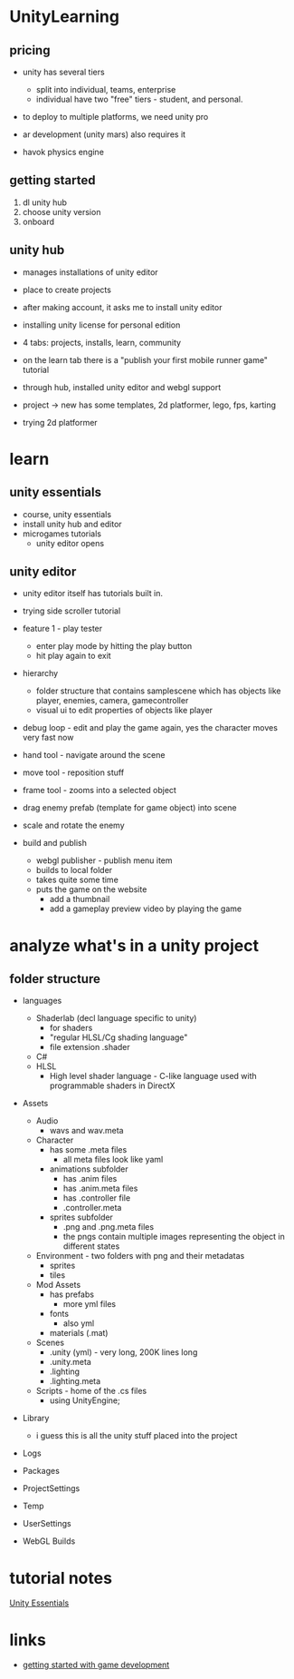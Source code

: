 # UnityLearning

## pricing

- unity has several tiers
  - split into individual, teams, enterprise
  - individual have two "free" tiers - student, and personal.

- to deploy to multiple platforms, we need unity pro
- ar development (unity mars) also requires it
- havok physics engine

## getting started

1.  dl unity hub
2.  choose unity version
3.  onboard

## unity hub

- manages installations of unity editor
- place to create projects

- after making account, it asks me to install unity editor
- installing unity license for personal edition

- 4 tabs: projects, installs, learn, community

- on the learn tab there is a "publish your first mobile runner game" tutorial

- through hub, installed unity editor and webgl support

- project -> new has some templates, 2d platformer, lego, fps, karting

- trying 2d platformer

# learn

## unity essentials

- course, unity essentials
- install unity hub and editor
- microgames tutorials
  - unity editor opens


## unity editor

- unity editor itself has tutorials built in.
- trying side scroller tutorial

- feature 1 - play tester
  - enter play mode by hitting the play button
  - hit play again to exit

- hierarchy
  - folder structure that contains samplescene which has objects like player, enemies, camera, gamecontroller
  - visual ui to edit properties of objects like player

- debug loop - edit and play the game again, yes the character moves very fast now

- hand tool - navigate around the scene

- move tool - reposition stuff

- frame tool - zooms into a selected object

- drag enemy prefab (template for game object) into scene

- scale and rotate the enemy

- build and publish
  - webgl publisher - publish menu item
  - builds to local folder
  - takes quite some time
  - puts the game on the website
    - add a thumbnail
    - add a gameplay preview video by playing the game

# analyze what's in a unity project

## folder structure

- languages
  - Shaderlab (decl language specific to unity)
    - for shaders
    - "regular HLSL/Cg shading language"
    - file extension .shader
  - C#
  - HLSL
    - High level shader language - C-like language used with programmable shaders in DirectX
- Assets
  - Audio
    - wavs and wav.meta
  - Character
    - has some .meta files
      - all meta files look like yaml
    - animations subfolder
      - has .anim files
      - has .anim.meta files
      - has .controller file
      - .controller.meta
    - sprites subfolder
      - .png and .png.meta files
      - the pngs contain multiple images representing the object in different states
  - Environment - two folders with png and their metadatas
    - sprites
    - tiles
  - Mod Assets
    - has prefabs
      - more yml files
    - fonts
      - also yml
    - materials (.mat)
  - Scenes
    - .unity (yml) - very long, 200K lines long
    - .unity.meta
    - .lighting
    - .lighting.meta
  - Scripts - home of the .cs files
    - using UnityEngine;


- Library
  - i guess this is all the unity stuff placed into the project
- Logs
- Packages
- ProjectSettings
- Temp
- UserSettings
- WebGL Builds

# tutorial notes

[Unity Essentials](./tutorials/unity_essentials.md)

# links

- [getting started with game development](./g4g.md)